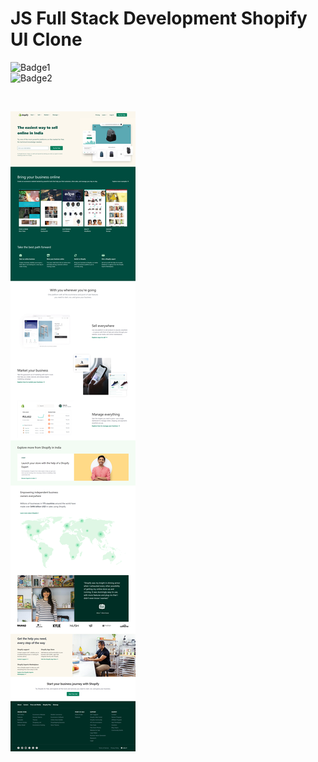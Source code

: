 # JS Full Stack Development Shopify UI Clone
![Badge1](https://img.shields.io/badge/Ankit-Tanwar-blue)
<br>
![Badge2](https://img.shields.io/badge/HTML-Tailwind%20CSS-blue)

<br>

![Project ss](./Assets/Best%20E-commerece%20Platform%20in%20India.png)